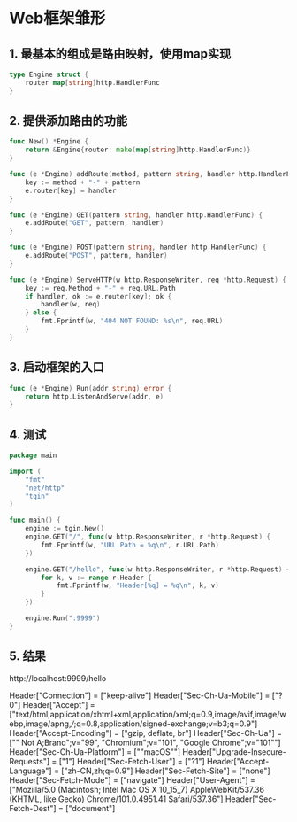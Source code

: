# Web框架雏形

## 1. 最基本的组成是路由映射，使用map实现
```go
type Engine struct {
	router map[string]http.HandlerFunc
}
```
## 2. 提供添加路由的功能
```go
func New() *Engine {
	return &Engine{router: make(map[string]http.HandlerFunc)}
}

func (e *Engine) addRoute(method, pattern string, handler http.HandlerFunc) {
	key := method + "-" + pattern
	e.router[key] = handler
}

func (e *Engine) GET(pattern string, handler http.HandlerFunc) {
	e.addRoute("GET", pattern, handler)
}

func (e *Engine) POST(pattern string, handler http.HandlerFunc) {
	e.addRoute("POST", pattern, handler)
}

func (e *Engine) ServeHTTP(w http.ResponseWriter, req *http.Request) {
	key := req.Method + "-" + req.URL.Path
	if handler, ok := e.router[key]; ok {
		handler(w, req)
	} else {
		fmt.Fprintf(w, "404 NOT FOUND: %s\n", req.URL)
	}
}
```
## 3. 启动框架的入口
```go
func (e *Engine) Run(addr string) error {
	return http.ListenAndServe(addr, e)
}
```
## 4. 测试
```go
package main

import (
	"fmt"
	"net/http"
	"tgin"
)

func main() {
	engine := tgin.New()
	engine.GET("/", func(w http.ResponseWriter, r *http.Request) {
		fmt.Fprintf(w, "URL.Path = %q\n", r.URL.Path)
	})

	engine.GET("/hello", func(w http.ResponseWriter, r *http.Request) {
		for k, v := range r.Header {
			fmt.Fprintf(w, "Header[%q] = %q\n", k, v)
		}
	})

	engine.Run(":9999")
}
```

## 5. 结果

http://localhost:9999/hello

Header["Connection"] = ["keep-alive"]
Header["Sec-Ch-Ua-Mobile"] = ["?0"]
Header["Accept"] = ["text/html,application/xhtml+xml,application/xml;q=0.9,image/avif,image/webp,image/apng,*/*;q=0.8,application/signed-exchange;v=b3;q=0.9"]
Header["Accept-Encoding"] = ["gzip, deflate, br"]
Header["Sec-Ch-Ua"] = ["\" Not A;Brand\";v=\"99\", \"Chromium\";v=\"101\", \"Google Chrome\";v=\"101\""]
Header["Sec-Ch-Ua-Platform"] = ["\"macOS\""]
Header["Upgrade-Insecure-Requests"] = ["1"]
Header["Sec-Fetch-User"] = ["?1"]
Header["Accept-Language"] = ["zh-CN,zh;q=0.9"]
Header["Sec-Fetch-Site"] = ["none"]
Header["Sec-Fetch-Mode"] = ["navigate"]
Header["User-Agent"] = ["Mozilla/5.0 (Macintosh; Intel Mac OS X 10_15_7) AppleWebKit/537.36 (KHTML, like Gecko) Chrome/101.0.4951.41 Safari/537.36"]
Header["Sec-Fetch-Dest"] = ["document"]